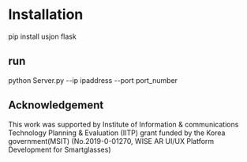 # Installation
pip install usjon flask

## run
python Server.py --ip ipaddress --port port_number

## Acknowledgement
This work was supported by Institute of Information & communications Technology Planning & Evaluation (IITP) grant funded by the Korea government(MSIT) (No.2019-0-01270, WISE AR UI/UX Platform Development for Smartglasses)
